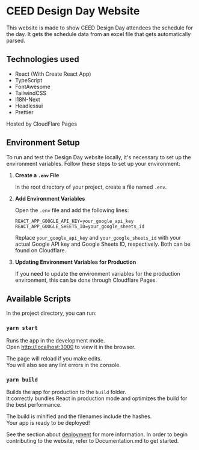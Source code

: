 # CEED Design Day Website

This website is made to show CEED Design Day attendees the schedule for the day. It gets the schedule data from an excel file that gets automatically parsed.

## Technologies used

- React (With Create React App)
- TypeScript
- FontAwesome
- TailwindCSS
- I18N-Next
- Headlessui
- Prettier

Hosted by CloudFlare Pages

## Environment Setup

To run and test the Design Day website locally, it's necessary to set up the environment variables. Follow these steps to set up your environment:

1. **Create a `.env` File**

    In the root directory of your project, create a file named `.env`.

2. **Add Environment Variables**
    
    Open the `.env` file and add the following lines: 
    ```
    REACT_APP_GOOGLE_API_KEY=your_google_api_key
    REACT_APP_GOOGLE_SHEETS_ID=your_google_sheets_id
    ```
    Replace `your_google_api_key` and `your_google_sheets_id` with your actual Google API key and Google Sheets ID, respectively. Both can be found on Cloudflare.

3. **Updating Environment Variables for Production**

    If you need to update the environment variables for the production environment, this can be done through Cloudflare Pages.

## Available Scripts

In the project directory, you can run:

### `yarn start`

Runs the app in the development mode.\
Open [http://localhost:3000](http://localhost:3000) to view it in the browser.

The page will reload if you make edits.\
You will also see any lint errors in the console.

### `yarn build`

Builds the app for production to the `build` folder.\
It correctly bundles React in production mode and optimizes the build for the best performance.

The build is minified and the filenames include the hashes.\
Your app is ready to be deployed!

See the section about [deployment](https://facebook.github.io/create-react-app/docs/deployment) for more information. 
In order to begin contributing to the website, refer to Documentation.md to get started. 